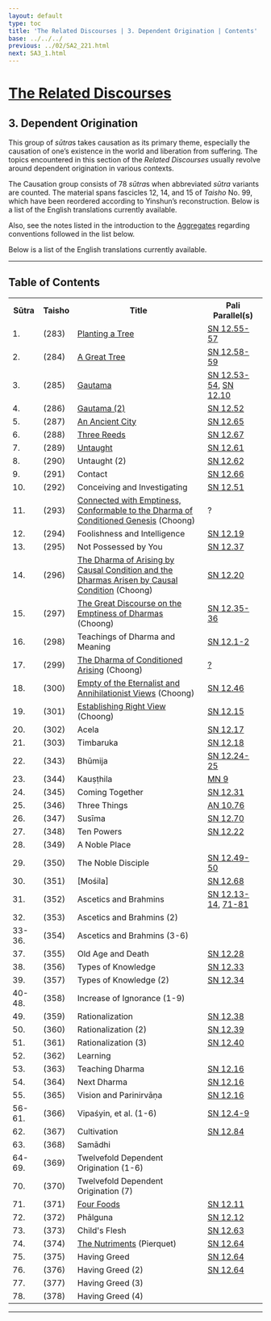 ```yaml
---
layout: default
type: toc
title: 'The Related Discourses | 3. Dependent Origination | Contents'
base: ../../../
previous: ../02/SA2_221.html
next: SA3_1.html
---
```


<h1><a href="../index.html">The Related Discourses</a></h1>
<h2>3. Dependent Origination</h2>

<div class="intro"><p>This group of <em>sūtra</em>s takes causation as its primary theme, especially the causation of one’s existence in the world and liberation from suffering. The topics encountered in this section of the <cite>Related Discourses</cite> usually revolve around dependent origination in various contexts.</p>

<p>The Causation group consists of 78 <em>sūtra</em>s when abbreviated <em>sūtra</em> variants are counted. The material spans fascicles 12, 14, and 15 of <cite>Taisho</cite> No. 99, which have been reordered according to Yinshun’s reconstruction. Below is a list of the English translations currently available.</p>

<p>Also, see the notes listed in the introduction to the <a href="../01/index.html" target="_blank">Aggregates</a> regarding conventions followed in the list below.</p>

<p>Below is a list of the English translations currently available.</p></div>

<hr/>

<h2>Table of Contents</h2>

<table class="ma-toc">
  <th>Sūtra</th>
  <th>Taisho</th>
  <th>Title</th>
  <th>Pali Parallel(s)</th>
  <tr>
    <td>1.</td>
    <td>(283)</td>
    <td><a href="SA3_1.html">Planting a Tree</a></td>
    <td><a href="https://suttacentral.net/sn12.55" target="_blank">SN 12.55-57</a></td>
  </tr>
  <tr>
    <td>2.</td>
    <td>(284)</td>
    <td><a href="SA3_2.html">A Great Tree</a></td>
    <td><a href="https://suttacentral.net/sn12.58" target="_blank">SN 12.58-59</a></td>
  </tr>
  <tr>
    <td>3.</td>
    <td>(285)</td>
    <td><a href="SA3_3.html">Gautama</a></td>
    <td><a href="https://suttacentral.net/sn12.53" target="_blank">SN 12.53-54</a>, <a href="https://suttacentral.net/sn12.10" target="_blank">SN 12.10</a></td>
  </tr>
  <tr>
    <td>4.</td>
    <td>(286)</td>
    <td><a href="SA3_4.html">Gautama (2)</a></td>
    <td><a href="https://suttacentral.net/sn12.52" target="_blank">SN 12.52</a></td>
  </tr>
  <tr>
    <td>5.</td>
    <td>(287)</td>
    <td><a href="SA3_5.html">An Ancient City</a></td>
    <td><a href="https://suttacentral.net/sn12.65" target="_blank">SN 12.65</a></td>
  </tr>
  <tr>
    <td>6.</td>
    <td>(288)</td>
    <td><a href="SA3_6.html">Three Reeds</a></td>
    <td><a href="https://suttacentral.net/sn12.67" target="_blank">SN 12.67</a></td>
  </tr>
  <tr>
    <td>7.</td>
    <td>(289)</td>
    <td><a href="SA3_7.html">Untaught</a></td>
    <td><a href="https://suttacentral.net/sn12.61" target="_blank">SN 12.61</a></td>
  </tr>
  <tr>
    <td>8.</td>
    <td>(290)</td>
    <td><!--<a href="SA3_8.html"></a>-->Untaught (2)</td>
    <td><a href="https://suttacentral.net/sn12.62" target="_blank">SN 12.62</a></td>
  </tr>
  <tr>
    <td>9.</td>
    <td>(291)</td>
    <td><!--<a href="SA3_9.html"></a>-->Contact</td>
    <td><a href="https://suttacentral.net/sn12.66" target="_blank">SN 12.66</a></td>
  </tr>
  <tr>
    <td>10.</td>
    <td>(292)</td>
    <td><!--<a href="SA3_10.html"></a>-->Conceiving and Investigating</td>
    <td><a href="https://suttacentral.net/sn12.51" target="_blank">SN 12.51</a></td>
  </tr>
  <tr>
    <td>11.</td>
    <td>(293)</td>
    <td><a href="https://suttacentral.net/sa293/en/choong" target="_blank">Connected with Emptiness, Conformable to the Dharma of Conditioned Genesis</a> (Choong)</td>
    <td>?</td>
  </tr>
  <tr>
    <td>12.</td>
    <td>(294)</td>
    <td><!--<a href="SA3_12.html">-->Foolishness and Intelligence<!--</a>--></td>
    <td><a href="https://suttacentral.net/sn12.19" target="_blank">SN 12.19</a></td>
  </tr>
  <tr>
    <td>13.</td>
    <td>(295)</td>
    <td><!--<a href="SA3_13.html"></a>-->Not Possessed by You</td>
    <td><a href="https://suttacentral.net/sn12.37" target="_blank">SN 12.37</a></td>
  </tr>
  <tr>
    <td>14.</td>
    <td>(296)</td>
    <td><a href="https://suttacentral.net/sa296/en/choong" target="_blank">The Dharma of Arising by Causal Condition and the Dharmas Arisen by Causal Condition</a> (Choong)</td>
    <td><a href="https://suttacentral.net/sn12.20" target="_blank">SN 12.20</a></td>
  </tr>
  <tr>
    <td>15.</td>
    <td>(297)</td>
    <td><a href="https://suttacentral.net/sa297/en/choong" target="_blank">The Great Discourse on the Emptiness of Dharmas</a> (Choong)</td>
    <td><a href="https://suttacentral.net/sn12.35" target="_blank">SN 12.35-36</a></td>
  </tr>
  <tr>
    <td>16.</td>
    <td>(298)</td>
    <td><!--<a href="SA3_16.html"></a>-->Teachings of Dharma and Meaning</td>
    <td><a href="https://suttacentral.net/sn12.1" target="_blank">SN 12.1-2</a></td>
  </tr>
  <tr>
    <td>17.</td>
    <td>(299)</td>
    <td><a href="https://suttacentral.net/sa299/en/choong" target="_blank">The Dharma of Conditioned Arising</a> (Choong)</td>
    <td><a href="https://suttacentral.net/sn12.46" target="_blank">?</a></td>
  </tr>
  <tr>
    <td>18.</td>
    <td>(300)</td>
    <td><a href="https://suttacentral.net/sa300/en/choong" target="_blank">Empty of the Eternalist and Annihilationist Views</a> (Choong)</td>
    <td><a href="https://suttacentral.net/sn12.46" target="_blank">SN 12.46</a></td>
  </tr>
  <tr>
    <td>19.</td>
    <td>(301)</td>
    <td><a href="https://suttacentral.net/sa301/en/choong" target="_blank">Establishing Right View</a> (Choong)</td>
    <td><a href="https://suttacentral.net/sn12.15" target="_blank">SN 12.15</a></td>
  </tr>
  <tr>
    <td>20.</td>
    <td>(302)</td>
    <td><!--<a href="SA3_20.html"></a>-->Acela</td>
    <td><a href="https://suttacentral.net/sn12.17" target="_blank">SN 12.17</a></td>
  </tr>
  <tr>
    <td>21.</td>
    <td>(303)</td>
    <td><!--<a href="SA3_21.html"></a>-->Timbaruka</td>
    <td><a href="https://suttacentral.net/sn12.18" target="_blank">SN 12.18</a></td>
  </tr>
  <tr>
    <td>22.</td>
    <td>(343)</td>
    <td><!--<a href="SA3_22.html"></a>-->Bhūmija</td>
    <td><a href="https://suttacentral.net/sn12.24" target="_blank">SN 12.24-25</a></td>
  </tr>
  <tr>
    <td>23.</td>
    <td>(344)</td>
    <td><!--<a href="SA3_23.html"></a>-->Kauṣṭhila</td>
    <td><a href="https://suttacentral.net/mn9" target="_blank">MN 9</a></td>
  </tr>
  <tr>
    <td>24.</td>
    <td>(345)</td>
    <td><!--<a href="SA3_24.html"></a>-->Coming Together</td>
    <td><a href="https://suttacentral.net/sn12.31" target="_blank">SN 12.31</a></td>
  </tr>
  <tr>
    <td>25.</td>
    <td>(346)</td>
    <td><!--<a href="SA3_25.html"></a>-->Three Things</td>
    <td><a href="https://suttacentral.net/an10.76" target="_blank">AN 10.76</a></td>
  </tr>
  <tr>
    <td>26.</td>
    <td>(347)</td>
    <td><!--<a href="SA3_26.html"></a>-->Susīma</td>
    <td><a href="https://suttacentral.net/sn12.70" target="_blank">SN 12.70</a></td>
  </tr>
  <tr>
    <td>27.</td>
    <td>(348)</td>
    <td><!--<a href="SA3_27.html"></a>-->Ten Powers</td>
    <td><a href="https://suttacentral.net/sn12.22" target="_blank">SN 12.22</a></td>
  </tr>
  <tr>
    <td>28.</td>
    <td>(349)</td>
    <td><!--<a href="SA3_28.html"></a>-->A Noble Place</td>
    <td></td>
  </tr>
  <tr>
    <td>29.</td>
    <td>(350)</td>
    <td><!--<a href="SA3_29.html"></a>-->The Noble Disciple</td>
    <td><a href="https://suttacentral.net/sn12.49" target="_blank">SN 12.49-50</a></td>
  </tr>
  <tr>
    <td>30.</td>
    <td>(351)</td>
    <td><!--<a href="SA3_30.html"></a>-->[Mośila]</td>
    <td><a href="https://suttacentral.net/sn12.68" target="_blank">SN 12.68</a></td>
  </tr>
  <tr>
    <td>31.</td>
    <td>(352)</td>
    <td><!--<a href="SA3_31.html"></a>-->Ascetics and Brahmins</td>
    <td><a href="https://suttacentral.net/sn12.13" target="_blank">SN 12.13-14</a>, <a href="https://suttacentral.net/sn12.71" target="_blank">71-81</a></td>
  </tr>
  <tr>
    <td>32.</td>
    <td>(353)</td>
    <td><!--<a href="SA3_32.html"></a>-->Ascetics and Brahmins (2)</td>
    <td></td>
  </tr>
  <tr>
    <td>33-36.</td>
    <td>(354)</td>
    <td><!--<a href="SA3_33-36.html"></a>-->Ascetics and Brahmins (3-6)</td>
    <td></td>
  </tr>
  <tr>
    <td>37.</td>
    <td>(355)</td>
    <td><!--<a href="SA3_37.html"></a>-->Old Age and Death</td>
    <td><a href="https://suttacentral.net/sn12.28" target="_blank">SN 12.28</a></td>
  </tr>
  <tr>
    <td>38.</td>
    <td>(356)</td>
    <td><!--<a href="SA3_38.html"></a>-->Types of Knowledge</td>
    <td><a href="https://suttacentral.net/sn12.33" target="_blank">SN 12.33</a></td>
  </tr>
  <tr>
    <td>39.</td>
    <td>(357)</td>
    <td><!--<a href="SA3_39.html"></a>-->Types of Knowledge (2)</td>
    <td><a href="https://suttacentral.net/sn12.34" target="_blank">SN 12.34</a></td>
  </tr>
  <tr>
    <td>40-48.</td>
    <td>(358)</td>
    <td><!--<a href="SA3_40-48.html"></a>-->Increase of Ignorance (1-9)</td>
    <td></td>
  </tr>
  <tr>
    <td>49.</td>
    <td>(359)</td>
    <td><!--<a href="SA3_49.html"></a>-->Rationalization</td>
    <td><a href="https://suttacentral.net/sn12.38" target="_blank">SN 12.38</a></td>
  </tr>
  <tr>
    <td>50.</td>
    <td>(360)</td>
    <td><!--<a href="SA3_50.html"></a>-->Rationalization (2)</td>
    <td><a href="https://suttacentral.net/sn12.39" target="_blank">SN 12.39</a></td>
  </tr>
  <tr>
    <td>51.</td>
    <td>(361)</td>
    <td><!--<a href="SA3_51.html"></a>-->Rationalization (3)</td>
    <td><a href="https://suttacentral.net/sn12.40" target="_blank">SN 12.40</a></td>
  </tr>
  <tr>
    <td>52.</td>
    <td>(362)</td>
    <td><!--<a href="SA3_52.html"></a>-->Learning</td>
    <td></td>
  </tr>
  <tr>
    <td>53.</td>
    <td>(363)</td>
    <td><!--<a href="SA3_53.html"></a>-->Teaching Dharma</td>
    <td><a href="https://suttacentral.net/sn12.16" target="_blank">SN 12.16</a></td>
  </tr>
  <tr>
    <td>54.</td>
    <td>(364)</td>
    <td><!--<a href="SA3_54.html"></a>-->Next Dharma</td>
    <td><a href="https://suttacentral.net/sn12.16" target="_blank">SN 12.16</a></td>
  </tr>
  <tr>
    <td>55.</td>
    <td>(365)</td>
    <td><!--<a href="SA3_55.html"></a>-->Vision and Parinirvāṇa</td>
    <td><a href="https://suttacentral.net/sn12.16" target="_blank">SN 12.16</a></td>
  </tr>
  <tr>
    <td>56-61.</td>
    <td>(366)</td>
    <td><!--<a href="SA3_56-61.html"></a>-->Vipaśyin, et al. (1-6)</td>
    <td><a href="https://suttacentral.net/sn12.4" target="_blank">SN 12.4-9</a></td>
  </tr>
  <tr>
    <td>62.</td>
    <td>(367)</td>
    <td><!--<a href="SA3_62.html"></a>-->Cultivation</td>
    <td><a href="https://suttacentral.net/sn12.84" target="_blank">SN 12.84</a></td>
  </tr>
  <tr>
    <td>63.</td>
    <td>(368)</td>
    <td><!--<a href="SA3_63.html"></a>-->Samādhi</td>
    <td></td>
  </tr>
    <tr>
    <td>64-69.</td>
    <td>(369)</td>
    <td><!--<a href="SA3_64-69.html"></a>-->Twelvefold Dependent Origination (1-6)</td>
    <td></td>
  </tr>
  <tr>
    <td>70.</td>
    <td>(370)</td>
    <td><!--<a href="SA3_70.html"></a>-->Twelvefold Dependent Origination (7)</td>
    <td></td>
  </tr>
  <tr>
    <td>71.</td>
    <td>(371)</td>
    <td><a href="SA3_71.html">Four Foods</a></td>
    <td><a href="https://suttacentral.net/sn12.11" target="_blank">SN 12.11</a></td>
  </tr>
    <tr>
    <td>72.</td>
    <td>(372)</td>
    <td><!--<a href="SA3_72.html"></a>-->Phālguna</td>
    <td><a href="https://suttacentral.net/sn12.12" target="_blank">SN 12.12</a></td>
  </tr>
  <tr>
    <td>73.</td>
    <td>(373)</td>
    <td><!--<a href="SA3_73.html"></a>-->Child's Flesh</td>
    <td><a href="https://suttacentral.net/sn12.63" target="_blank">SN 12.63</a></td>
  </tr>
    <tr>
    <td>74.</td>
    <td>(374)</td>
    <td><a href="https://suttacentral.net/sa374/en/pierquet" target="_blank">The Nutriments</a> (Pierquet)</td>
    <td><a href="https://suttacentral.net/sn12.64" target="_blank">SN 12.64</a></td>
  </tr>
    <tr>
    <td>75.</td>
    <td>(375)</td>
    <td><a href="SA3_75.html"></a>Having Greed</td>
    <td><a href="https://suttacentral.net/sn12.64" target="_blank">SN 12.64</a></td>
  </tr>
    <tr>
    <td>76.</td>
    <td>(376)</td>
    <td><a href="SA3_76.html"></a>Having Greed (2)</td>
    <td><a href="https://suttacentral.net/sn12.64" target="_blank">SN 12.64</a></td>
  </tr>
    <tr>
    <td>77.</td>
    <td>(377)</td>
    <td><a href="SA3_77.html"></a>Having Greed (3)</td>
    <td></td>
  </tr>
    <tr>
    <td>78.</td>
    <td>(378)</td>
    <td><a href="SA3_78.html"></a>Having Greed (4)</td>
    <td></td>
  </tr>
</table>

<hr/>